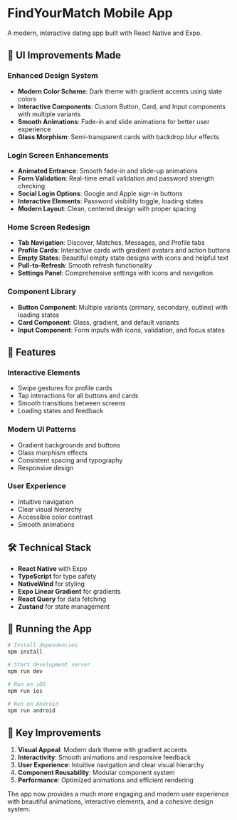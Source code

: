# FindYourMatch Mobile App

A modern, interactive dating app built with React Native and Expo.

## 🎨 UI Improvements Made

### Enhanced Design System
- **Modern Color Scheme**: Dark theme with gradient accents using slate colors
- **Interactive Components**: Custom Button, Card, and Input components with multiple variants
- **Smooth Animations**: Fade-in and slide animations for better user experience
- **Glass Morphism**: Semi-transparent cards with backdrop blur effects

### Login Screen Enhancements
- **Animated Entrance**: Smooth fade-in and slide-up animations
- **Form Validation**: Real-time email validation and password strength checking
- **Social Login Options**: Google and Apple sign-in buttons
- **Interactive Elements**: Password visibility toggle, loading states
- **Modern Layout**: Clean, centered design with proper spacing

### Home Screen Redesign
- **Tab Navigation**: Discover, Matches, Messages, and Profile tabs
- **Profile Cards**: Interactive cards with gradient avatars and action buttons
- **Empty States**: Beautiful empty state designs with icons and helpful text
- **Pull-to-Refresh**: Smooth refresh functionality
- **Settings Panel**: Comprehensive settings with icons and navigation

### Component Library
- **Button Component**: Multiple variants (primary, secondary, outline) with loading states
- **Card Component**: Glass, gradient, and default variants
- **Input Component**: Form inputs with icons, validation, and focus states

## 🚀 Features

### Interactive Elements
- Swipe gestures for profile cards
- Tap interactions for all buttons and cards
- Smooth transitions between screens
- Loading states and feedback

### Modern UI Patterns
- Gradient backgrounds and buttons
- Glass morphism effects
- Consistent spacing and typography
- Responsive design

### User Experience
- Intuitive navigation
- Clear visual hierarchy
- Accessible color contrast
- Smooth animations

## 🛠 Technical Stack

- **React Native** with Expo
- **TypeScript** for type safety
- **NativeWind** for styling
- **Expo Linear Gradient** for gradients
- **React Query** for data fetching
- **Zustand** for state management

## 📱 Running the App

```bash
# Install dependencies
npm install

# Start development server
npm run dev

# Run on iOS
npm run ios

# Run on Android
npm run android
```

## 🎯 Key Improvements

1. **Visual Appeal**: Modern dark theme with gradient accents
2. **Interactivity**: Smooth animations and responsive feedback
3. **User Experience**: Intuitive navigation and clear visual hierarchy
4. **Component Reusability**: Modular component system
5. **Performance**: Optimized animations and efficient rendering

The app now provides a much more engaging and modern user experience with beautiful animations, interactive elements, and a cohesive design system.
